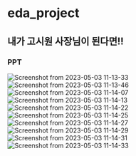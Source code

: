 eda_project
============
내가 고시원 사장님이 된다면!!
-------------------------

### PPT
![Screenshot from 2023-05-03 11-13-33](https://user-images.githubusercontent.com/124949127/235821696-d0bfec0c-1708-4fdb-9d1f-57cb19a56851.png)
![Screenshot from 2023-05-03 11-13-46](https://user-images.githubusercontent.com/124949127/235821726-f7e64be8-fb36-422c-9056-d58cab8dd93c.png)
![Screenshot from 2023-05-03 11-14-07](https://user-images.githubusercontent.com/124949127/235821831-abcd7b53-28aa-4a21-80f9-49de147f4627.png)
![Screenshot from 2023-05-03 11-14-13](https://user-images.githubusercontent.com/124949127/235821839-6784a89c-994c-4cac-b3d1-5fbbae3c37ec.png)
![Screenshot from 2023-05-03 11-14-22](https://user-images.githubusercontent.com/124949127/235821842-e02926af-85aa-4d4e-a231-ca43a9c848a3.png)
![Screenshot from 2023-05-03 11-14-25](https://user-images.githubusercontent.com/124949127/235821850-cb649dbb-ceea-42a6-9a33-46618b5488e1.png)
![Screenshot from 2023-05-03 11-14-27](https://user-images.githubusercontent.com/124949127/235821856-aff1a2ca-f08c-40c8-97cc-4b362e0561e1.png)
![Screenshot from 2023-05-03 11-14-29](https://user-images.githubusercontent.com/124949127/235821861-baa82b84-b281-4028-a8ec-8ef4d5ea3510.png)
![Screenshot from 2023-05-03 11-14-31](https://user-images.githubusercontent.com/124949127/235821865-d3b7c82f-cc03-4b17-aa49-8269f9218a95.png)
![Screenshot from 2023-05-03 11-14-33](https://user-images.githubusercontent.com/124949127/235821867-8bbfedb4-9848-4f6d-9a18-aca90656969e.png)

